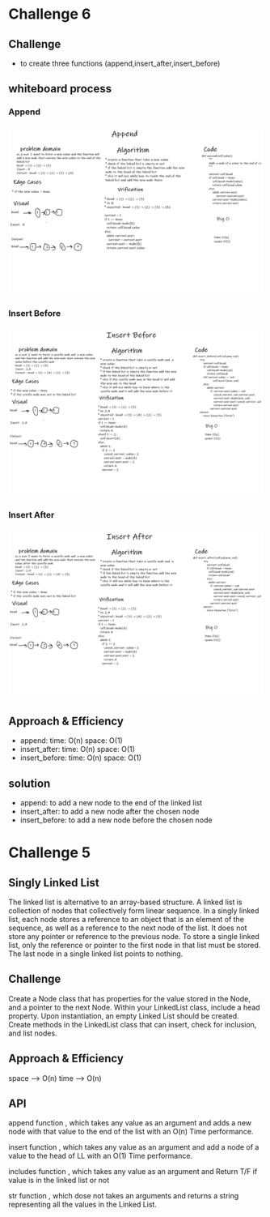 # Challenge 6
## Challenge
* to create three functions (append,insert_after,insert_before)

## whiteboard process
### Append
![](whiteboard/code-06_append.png)
### Insert Before
![](whiteboard/code-06_before.png)
### Insert After
![](whiteboard/code-06_after.png)



## Approach & Efficiency
* append: time: O(n) space: O(1)
* insert_after: time: O(n) space: O(1)
* insert_before: time: O(n) space: O(1)


## solution 
* append: to add a new node to the end of the linked list
* insert_after: to add a new node after the chosen node
* insert_before: to add a new node before the chosen node
 



# Challenge 5
## Singly Linked List
The linked list is alternative to an array-based structure. A linked list is collection of nodes that collectively form linear sequence. In a singly linked list, each node stores a reference to an object that is an element of the sequence, as well as a reference to the next node of the list. It does not store any pointer or reference to the previous node. To store a single linked list, only the reference or pointer to the first node in that list must be stored. The last node in a single linked list points to nothing.

## Challenge
Create a Node class that has properties for the value stored in the Node, and a pointer to the next Node. Within your LinkedList class, include a head property. Upon instantiation, an empty Linked List should be created. Create methods in the LinkedList class that can insert, check for inclusion, and list nodes.

## Approach & Efficiency
space --> O(n)
time --> O(n)


## API
append function , which takes any value as an argument and adds a new node with that value to the end of the list with an O(n) Time performance.

insert function , which takes any value as an argument and add a node of a value to the head of LL with an O(1) Time performance.

includes function , which takes any value as an argument and Return T/F if value is in the linked list or not

str function , which dose not takes an arguments and returns a string representing all the values in the Linked List.
